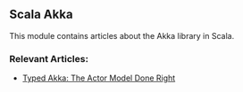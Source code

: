 ## Scala Akka

This module contains articles about the Akka library in Scala.

### Relevant Articles:

- [Typed Akka: The Actor Model Done Right](https://www.baeldung.com/scala/todo)